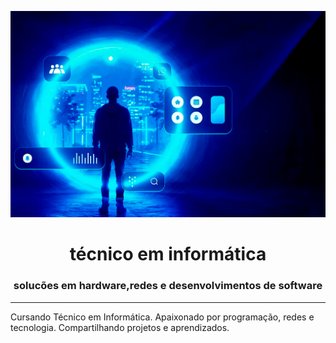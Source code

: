 ![](3.jpg)
<h1 align="center">técnico em informática</h1>
<h3 align="center">solucões em hardware,redes e desenvolvimentos de software</h3>
<hr>Cursando Técnico em Informática. Apaixonado por programação, redes e tecnologia. Compartilhando projetos e aprendizados.
